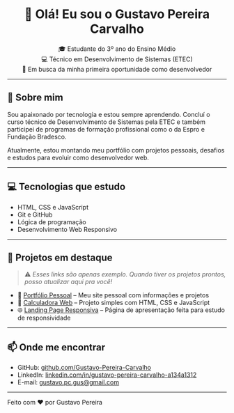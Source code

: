 <h1 align="center">👋 Olá! Eu sou o Gustavo Pereira Carvalho</h1>

<p align="center">
  🎓 Estudante do 3º ano do Ensino Médio <br>
  💻 Técnico em Desenvolvimento de Sistemas (ETEC) <br>
  🚀 Em busca da minha primeira oportunidade como desenvolvedor
</p>

---

## 🧠 Sobre mim

Sou apaixonado por tecnologia e estou sempre aprendendo. Concluí o curso técnico de Desenvolvimento de Sistemas pela ETEC e também participei de programas de formação profissional como o da Espro e Fundação Bradesco.

Atualmente, estou montando meu portfólio com projetos pessoais, desafios e estudos para evoluir como desenvolvedor web.

---

## 💻 Tecnologias que estudo

- HTML, CSS e JavaScript
- Git e GitHub
- Lógica de programação
- Desenvolvimento Web Responsivo

---

## 📌 Projetos em destaque

> ⚠️ *Esses links são apenas exemplo. Quando tiver os projetos prontos, posso atualizar aqui pra você!*

- 🎯 [Portfólio Pessoal](https://gustavo-pereira-carvalho.github.io/site-portfolio/) – Meu site pessoal com informações e projetos
- 📱 [Calculadora Web](https://github.com/Gustavo-Pereira-Carvalho/calculadora) – Projeto simples com HTML, CSS e JavaScript
- 🌐 [Landing Page Responsiva](https://github.com/Gustavo-Pereira-Carvalho/landing-page) – Página de apresentação feita para estudo de responsividade

---

## 📫 Onde me encontrar

- GitHub: [github.com/Gustavo-Pereira-Carvalho](https://github.com/Gustavo-Pereira-Carvalho)
- LinkedIn: [linkedin.com/in/gustavo-pereira-carvalho-a134a1312](https://www.linkedin.com/in/gustavo-pereira-carvalho-a134a1312/)
- E-mail: gustavo.pc.gus@gmail.com

---

<div align=\"center\">
  Feito com ❤️ por Gustavo Pereira
</div>
